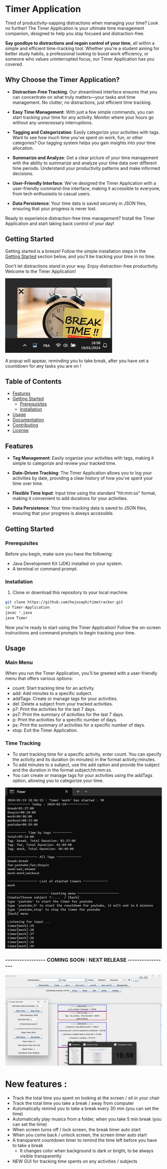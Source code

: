 # Timer Application

Tired of productivity-sapping distractions when managing your time? Look no further! The Timer Application is your ultimate time management companion, designed to help you stay focused and distraction-free.

**Say goodbye to distractions and regain control of your time**, all within a simple and efficient time-tracking tool. Whether you're a student aiming for better study habits, a professional looking to boost work efficiency, or someone who values uninterrupted focus, our Timer Application has you covered.

## Why Choose the Timer Application?

- **Distraction-Free Tracking**: Our streamlined interface ensures that you can concentrate on what truly matters—your tasks and time management. No clutter, no distractions, just efficient time tracking.

- **Easy Time Management**: With just a few simple commands, you can start tracking your time for any activity. Monitor where your hours go without any unnecessary interruptions.

- **Tagging and Categorization**: Easily categorize your activities with tags. Want to see how much time you've spent on work, fun, or other categories? Our tagging system helps you gain insights into your time allocation.

- **Summarize and Analyze**: Get a clear picture of your time management with the ability to summarize and analyze your time data over different time periods. Understand your productivity patterns and make informed decisions.

- **User-Friendly Interface**: We've designed the Timer Application with a user-friendly command-line interface, making it accessible to everyone, from tech enthusiasts to casual users.

- **Data Persistence**: Your time data is saved securely in JSON files, ensuring that your progress is never lost.

Ready to experience distraction-free time management? Install the Timer Application and start taking back control of your day!

## Getting Started

Getting started is a breeze! Follow the simple installation steps in the [Getting Started](#getting-started) section below, and you'll be tracking your time in no time.

Don't let distractions stand in your way. Enjoy distraction-free productivity. Welcome to the Timer Application!

[![Timer App](screenshot.png)](screenshot.png)

A popup will appear, reminding you to take break, after you have set a countdown for any tasks you are on !

## Table of Contents

- [Features](#features)
- [Getting Started](#getting-started)
  - [Prerequisites](#prerequisites)
  - [Installation](#installation)
- [Usage](#usage)
- [Documentation](#documentation)
- [Contributing](#contributing)
- [License](#license)

## Features

- **Tag Management**: Easily organize your activities with tags, making it simple to categorize and review your tracked time.

- **Date-Driven Tracking**: The Timer Application allows you to log your activities by date, providing a clear history of how you've spent your time over time.

- **Flexible Time Input**: Input time using the standard "hh:mm:ss" format, making it convenient to add durations for your activities.

- **Data Persistence**: Your time-tracking data is saved to JSON files, ensuring that your progress is always accessible.

## Getting Started

### Prerequisites

Before you begin, make sure you have the following:

- Java Development Kit (JDK) installed on your system.
- A terminal or command prompt.

### Installation

1. Clone or download this repository to your local machine.

```bash
git clone https://github.com/hejoseph/timetracker.git
cd Timer-Application
javac *.java
java Timer
```

Now you're ready to start using the Timer Application! Follow the on-screen instructions and command prompts to begin tracking your time.


## Usage

### Main Menu

When you run the Timer Application, you'll be greeted with a user-friendly menu that offers various options:

- count: Start tracking time for an activity.
- add: Add minutes to a specific subject.
- addTags: Create or manage tags for your activities.
- del: Delete a subject from your tracked activities.
- p7: Print the activities for the last 7 days.
- ps7: Print the summary of activities for the last 7 days.
- p: Print the activities for a specific number of days.
- ps: Print the summary of activities for a specific number of days.
- stop: Exit the Timer Application.

### Time Tracking

- To start tracking time for a specific activity, enter count. You can specify the activity and its duration (in minutes) in the format activity;minutes.
- To add minutes to a subject, use the add option and provide the subject and the duration in the format subject;hh:mm:ss.
- You can create or manage tags for your activities using the addTags option, allowing you to categorize your time.

[![Timer App](screenshot2.png)](screenshot2.png)



### ----------------- COMING SOON : NEXT RELEASE -----------------
[![Timer App](coming_soon.png)](coming_soon.png)

# New features :
  - Track the total time you spent on looking at the screen / sit in your chair
  - Track the total time you take a break / away from computer
  - Automatically remind you to take a break every 30 min (you can set the time)
  - Automatically play musics from a folder, when you take 5 min break (you can set the time)
  - When screen turns off / lock screen, the break timer auto start
  - When you come back / unlock screen, the screen timer auto start
  - A transparent countdown timer to remind the time left before you have to take a break
      - It changes color when background is dark or bright, to be always visible transparently
  - NEW GUI for tracking time spents on any activities / subjects
